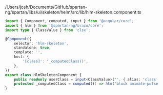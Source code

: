 /Users/josh/Documents/GitHub/spartan-ng/spartan/libs/ui/skeleton/helm/src/lib/hlm-skeleton.component.ts
```typescript
import { Component, computed, input } from '@angular/core';
import { hlm } from '@spartan-ng/brain/core';
import type { ClassValue } from 'clsx';

@Component({
	selector: 'hlm-skeleton',
	standalone: true,
	template: '',
	host: {
		'[class]': '_computedClass()',
	},
})
export class HlmSkeletonComponent {
	public readonly userClass = input<ClassValue>('', { alias: 'class' });
	protected _computedClass = computed(() => hlm('block animate-pulse rounded-md bg-muted', this.userClass()));
}

```
